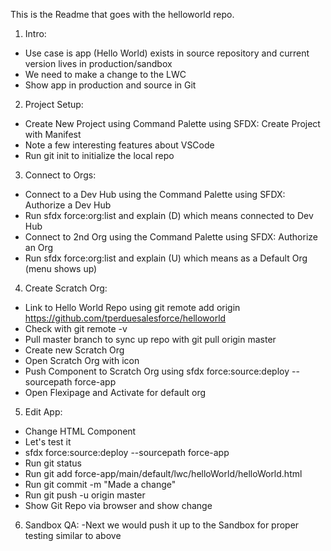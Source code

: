 This is the Readme that goes with the helloworld repo.

1. Intro:
- Use case is app (Hello World) exists in source repository and current version lives in production/sandbox
- We need to make a change to the LWC
- Show app in production and source in Git

2. Project Setup:
- Create New Project using Command Palette using SFDX: Create Project with Manifest
- Note a few interesting features about VSCode
- Run git init to initialize the local repo

3. Connect to Orgs:
- Connect to a Dev Hub using the Command Palette using SFDX: Authorize a Dev Hub
- Run sfdx force:org:list and explain (D) which means connected to Dev Hub
- Connect to 2nd Org using the Command Palette using SFDX: Authorize an Org
- Run sfdx force:org:list and explain (U) which means as a Default Org (menu shows up)

4. Create Scratch Org:
- Link to Hello World Repo using git remote add origin https://github.com/tperduesalesforce/helloworld
- Check with git remote -v
- Pull master branch to sync up repo with git pull origin master
- Create new Scratch Org
- Open Scratch Org with icon
- Push Component to Scratch Org using sfdx force:source:deploy --sourcepath force-app
- Open Flexipage and Activate for default org

5. Edit App:
- Change HTML Component
- Let's test it
- sfdx force:source:deploy --sourcepath force-app
- Run git status
- Run git add force-app/main/default/lwc/helloWorld/helloWorld.html
- Run git commit -m "Made a change"
- Run git push -u origin master 
- Show Git Repo via browser and show change

6. Sandbox QA:
-Next we would push it up to the Sandbox for proper testing similar to above

